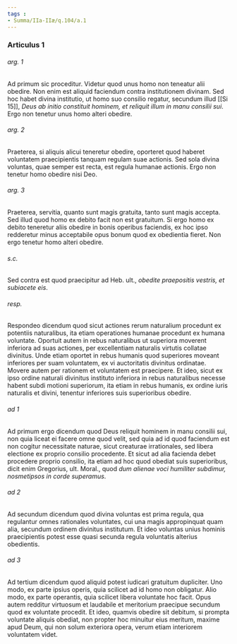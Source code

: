 ```yaml
---
tags : 
- Summa/IIa-IIæ/q.104/a.1
---
```


### Articulus 1

###### arg. 1
Ad primum sic proceditur. Videtur quod unus homo non teneatur alii obedire. Non enim est aliquid faciendum contra institutionem divinam. Sed hoc habet divina institutio, ut homo suo consilio regatur, secundum illud [[Si 15]], *Deus ab initio constituit hominem, et reliquit illum in manu consilii sui*. Ergo non tenetur unus homo alteri obedire.

###### arg. 2
Praeterea, si aliquis alicui teneretur obedire, oporteret quod haberet voluntatem praecipientis tanquam regulam suae actionis. Sed sola divina voluntas, quae semper est recta, est regula humanae actionis. Ergo non tenetur homo obedire nisi Deo.

###### arg. 3
Praeterea, servitia, quanto sunt magis gratuita, tanto sunt magis accepta. Sed illud quod homo ex debito facit non est gratuitum. Si ergo homo ex debito teneretur aliis obedire in bonis operibus faciendis, ex hoc ipso redderetur minus acceptabile opus bonum quod ex obedientia fieret. Non ergo tenetur homo alteri obedire.

###### s.c.
Sed contra est quod praecipitur ad Heb. ult., *obedite praepositis vestris, et subiacete eis*.

###### resp.
Respondeo dicendum quod sicut actiones rerum naturalium procedunt ex potentiis naturalibus, ita etiam operationes humanae procedunt ex humana voluntate. Oportuit autem in rebus naturalibus ut superiora moverent inferiora ad suas actiones, per excellentiam naturalis virtutis collatae divinitus. Unde etiam oportet in rebus humanis quod superiores moveant inferiores per suam voluntatem, ex vi auctoritatis divinitus ordinatae. Movere autem per rationem et voluntatem est praecipere. Et ideo, sicut ex ipso ordine naturali divinitus instituto inferiora in rebus naturalibus necesse habent subdi motioni superiorum, ita etiam in rebus humanis, ex ordine iuris naturalis et divini, tenentur inferiores suis superioribus obedire.

###### ad 1
Ad primum ergo dicendum quod Deus reliquit hominem in manu consilii sui, non quia liceat ei facere omne quod velit, sed quia ad id quod faciendum est non cogitur necessitate naturae, sicut creaturae irrationales, sed libera electione ex proprio consilio procedente. Et sicut ad alia facienda debet procedere proprio consilio, ita etiam ad hoc quod obediat suis superioribus, dicit enim Gregorius, ult. Moral., quod *dum alienae voci humiliter subdimur, nosmetipsos in corde superamus*.

###### ad 2
Ad secundum dicendum quod divina voluntas est prima regula, qua regulantur omnes rationales voluntates, cui una magis appropinquat quam alia, secundum ordinem divinitus institutum. Et ideo voluntas unius hominis praecipientis potest esse quasi secunda regula voluntatis alterius obedientis.

###### ad 3
Ad tertium dicendum quod aliquid potest iudicari gratuitum dupliciter. Uno modo, ex parte ipsius operis, quia scilicet ad id homo non obligatur. Alio modo, ex parte operantis, quia scilicet libera voluntate hoc facit. Opus autem redditur virtuosum et laudabile et meritorium praecipue secundum quod ex voluntate procedit. Et ideo, quamvis obedire sit debitum, si prompta voluntate aliquis obediat, non propter hoc minuitur eius meritum, maxime apud Deum, qui non solum exteriora opera, verum etiam interiorem voluntatem videt.

